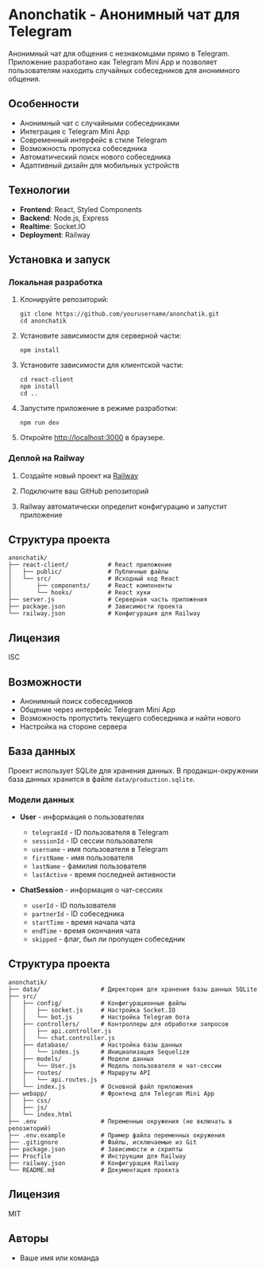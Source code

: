 # Anonchatik - Анонимный чат для Telegram

Анонимный чат для общения с незнакомцами прямо в Telegram. Приложение разработано как Telegram Mini App и позволяет пользователям находить случайных собеседников для анонимного общения.

## Особенности

- Анонимный чат с случайными собеседниками
- Интеграция с Telegram Mini App
- Современный интерфейс в стиле Telegram
- Возможность пропуска собеседника
- Автоматический поиск нового собеседника
- Адаптивный дизайн для мобильных устройств

## Технологии

- **Frontend**: React, Styled Components
- **Backend**: Node.js, Express
- **Realtime**: Socket.IO
- **Deployment**: Railway

## Установка и запуск

### Локальная разработка

1. Клонируйте репозиторий:
   ```
   git clone https://github.com/yourusername/anonchatik.git
   cd anonchatik
   ```

2. Установите зависимости для серверной части:
   ```
   npm install
   ```

3. Установите зависимости для клиентской части:
   ```
   cd react-client
   npm install
   cd ..
   ```

4. Запустите приложение в режиме разработки:
   ```
   npm run dev
   ```

5. Откройте [http://localhost:3000](http://localhost:3000) в браузере.

### Деплой на Railway

1. Создайте новый проект на [Railway](https://railway.app/)

2. Подключите ваш GitHub репозиторий

3. Railway автоматически определит конфигурацию и запустит приложение

## Структура проекта

```
anonchatik/
├── react-client/           # React приложение
│   ├── public/             # Публичные файлы
│   └── src/                # Исходный код React
│       ├── components/     # React компоненты
│       └── hooks/          # React хуки
├── server.js               # Серверная часть приложения
├── package.json            # Зависимости проекта
└── railway.json            # Конфигурация для Railway
```

## Лицензия

ISC

## Возможности

- Анонимный поиск собеседников
- Общение через интерфейс Telegram Mini App
- Возможность пропустить текущего собеседника и найти нового
- Настройка на стороне сервера

## База данных

Проект использует SQLite для хранения данных. В продакшн-окружении база данных хранится в файле `data/production.sqlite`.

### Модели данных

- **User** - информация о пользователях
  - `telegramId` - ID пользователя в Telegram
  - `sessionId` - ID сессии пользователя
  - `username` - имя пользователя в Telegram
  - `firstName` - имя пользователя
  - `lastName` - фамилия пользователя
  - `lastActive` - время последней активности

- **ChatSession** - информация о чат-сессиях
  - `userId` - ID пользователя
  - `partnerId` - ID собеседника
  - `startTime` - время начала чата
  - `endTime` - время окончания чата
  - `skipped` - флаг, был ли пропущен собеседник

## Структура проекта

```
anonchatik/
├── data/                 # Директория для хранения базы данных SQLite
├── src/
│   ├── config/           # Конфигурационные файлы
│   │   ├── socket.js     # Настройка Socket.IO
│   │   └── bot.js        # Настройка Telegram бота
│   ├── controllers/      # Контроллеры для обработки запросов
│   │   ├── api.controller.js
│   │   └── chat.controller.js
│   ├── database/         # Настройка базы данных
│   │   └── index.js      # Инициализация Sequelize
│   ├── models/           # Модели данных
│   │   └── User.js       # Модель пользователя и чат-сессии
│   ├── routes/           # Маршруты API
│   │   └── api.routes.js
│   └── index.js          # Основной файл приложения
├── webapp/               # Фронтенд для Telegram Mini App
│   ├── css/
│   ├── js/
│   └── index.html
├── .env                  # Переменные окружения (не включать в репозиторий)
├── .env.example          # Пример файла переменных окружения
├── .gitignore            # Файлы, исключаемые из Git
├── package.json          # Зависимости и скрипты
├── Procfile              # Инструкции для Railway
├── railway.json          # Конфигурация Railway
└── README.md             # Документация проекта
```

## Лицензия

MIT

## Авторы

- Ваше имя или команда 